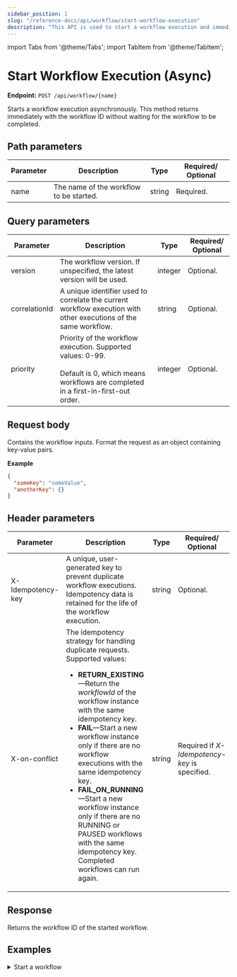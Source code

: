 ```yaml
---
sidebar_position: 1
slug: "/reference-docs/api/workflow/start-workflow-execution"
description: "This API is used to start a workflow execution and immediately generates a workflow ID."
---
```


import Tabs from '@theme/Tabs';
import TabItem from '@theme/TabItem';

# Start Workflow Execution (Async)

**Endpoint:** `POST /api/workflow/{name}`

Starts a workflow execution asynchronously. This method returns immediately with the workflow ID without waiting for the workflow to be completed.

## Path parameters

| Parameter  | Description | Type | Required/ Optional |
| ---------- | ----------- | ---- | ----------------- |
| name | The name of the workflow to be started. | string | Required. |

## Query parameters

| Parameter  | Description | Type | Required/ Optional |
| ---------- | ----------- | ---- | ----------------- |
| version | The workflow version. If unspecified, the latest version will be used. | integer | Optional. |
| correlationId | A unique identifier used to correlate the current workflow execution with other executions of the same workflow. | string | Optional. |
| priority | Priority of the workflow execution. Supported values: 0-99. <br/><br/> Default is 0, which means workflows are completed in a first-in-first-out order. | integer | Optional. |

## Request body

Contains the workflow inputs. Format the request as an object containing key-value pairs.

**Example**

``` json
{
  "someKey": "someValue",
  "anotherKey": {}
}
```

## Header parameters

| Parameter  | Description | Type | Required/ Optional |
| ---------- | ----------- | ---- | ----------------- |
| X-Idempotency-key | A unique, user-generated key to prevent duplicate workflow executions. Idempotency data is retained for the life of the workflow execution. | string | Optional. |
| X-on-conflict | The idempotency strategy for handling duplicate requests. Supported values: <ul><li>**RETURN_EXISTING**—Return the _workflowId_ of the workflow instance with the same idempotency key.</li> <li>**FAIL**—Start a new workflow instance only if there are no workflow executions with the same idempotency key.</li> <li>**FAIL_ON_RUNNING**—Start a new workflow instance only if there are no RUNNING or PAUSED workflows with the same idempotency key. Completed workflows can run again.</li></ul> | string | Required if _X-Idempotency-key_ is specified. |

## Response

Returns the workflow ID of the started workflow.

## Examples

<details><summary>Start a workflow</summary>

**Request**

```
curl -X 'POST' \
  'https://&lt;YOUR-CLUSTER>/api/workflow/compensationWorkflow?priority=0' \
  -H 'accept: text/plain' \
  -H 'X-Authorization: &lt;TOKEN>' \
  -d '{
    "input1": "someValue"
  }'
```

**Response**

```
c0933afc-d3f4-11ef-87b1-b2b27c52ebde
```

</details>